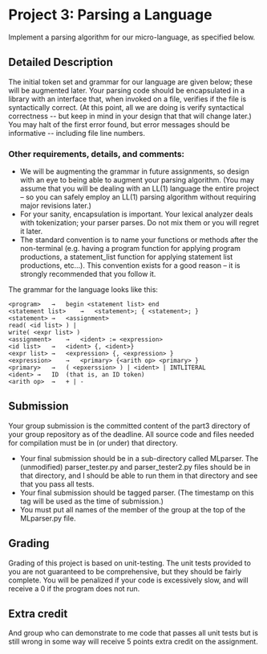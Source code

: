 # Project 3: Parsing a Language
Implement a parsing algorithm for our micro-language, as specified below.

## Detailed Description
 The initial token set and grammar for our language are given below; these will be augmented later.   Your parsing code should be encapsulated in a library with an interface that, when invoked on a file, verifies if the file is syntactically correct. (At this point, all we are doing is verify syntactical correctness -- but keep in mind in your design that that will change later.) You may halt of the first error found, but error messages should be informative -- including file line numbers.
 
### Other requirements, details, and comments:
* We will be augmenting the grammar in future assignments, so design with an eye to being able to augment your parsing algorithm. (You may assume that you will be dealing with an LL(1) language the entire project – so you can safely employ an LL(1) parsing algorithm without requiring major revisions later.)
* For your sanity, encapsulation is important. Your lexical analyzer deals with tokenization; your parser parses. Do not mix them or you will regret it later.
* The standard convention is to name your functions or methods after the non-terminal (e.g. having a program function for applying program productions, a statement_list function for applying statement list productions, etc…). This convention exists for a good reason – it is strongly recommended that you follow it.

The grammar for the language looks like this:

    <program>	→	begin <statement list> end
    <statement list>	→	<statement>; { <statement>; }
    <statement>	→	<assignment>
    read( <id list> ) |
    write( <expr list> )
    <assignment>	→	<ident> := <expression>
    <id list>	→	<ident> {, <ident>}
    <expr list>	→	<expression> {, <expression> }
    <expression>	→	<primary> {<arith op> <primary> }
    <primary>	→	( <epxerssion> ) | <ident> | INTLITERAL
    <ident>	→	ID  (that is, an ID token)
    <arith op>	→	+ | -

## Submission
Your group submission is the committed content of the part3 directory of your group repository as of the deadline.   All source code and files needed for compilation must be in (or under) that directory.

* Your final submission should be in a sub-directory called MLparser. The (unmodified) parser_tester.py and parser_tester2.py files should be in that directory, and I should be able to run them in that directory and see that you pass all tests.
* Your final submission should be tagged parser.  (The timestamp on this tag will be used as the time of submission.)
* You must put all names of the member of the group at the top of the MLparser.py file.

## Grading
Grading of this project is based on unit-testing.  The unit tests provided to you are not guaranteed to be comprehensive, but they should be fairly complete.  You will be penalized if your code is excessively slow, and will receive a 0 if the program does not run.

## Extra credit
And group who can demonstrate to me code that passes all unit tests but is still wrong in some way will receive 5 points extra credit on the assignment.
